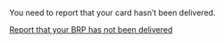 You need to  report that your card hasn’t been delivered.

[Report that your BRP has not been delivered](https://www.biometric-residence-permit.service.gov.uk/not-arrived/letter-received)

